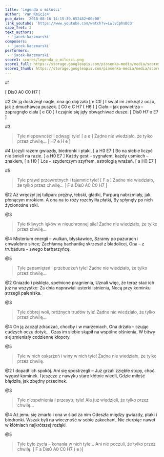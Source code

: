```yaml
---
title: 'Legenda o miłości'
author: 'Pan_Kmicic4'
pub_date: '2018-08-16 14:15:39.652482+00:00'
link_youtube: 'https://www.youtube.com/watch?v=LwlvCphsBCQ'
capo_fret: 2
text_authors:
 - 'jacek-kaczmarski'
composers:
 - 'jacek-kaczmarski'
performers:
 - 'jacek-kaczmarski'
score1: scores/legenda_o_milosci.png
score1_full: https://storage.googleapis.com/piosenka-media/media/scores/legenda_o_milosci.png
score1_thumb: https://storage.googleapis.com/piosenka-media/media/scores/legenda_o_milosci.png.180x0_q85_upscale.png
---
```


#1

[ Dis0 A0 C0 H7 ]

#2
On ją dostrzegł nagle, ona go dojrzała [ e C0 ]
I świat im zniknął z oczu, jak z dmuchawca puszek. [ C0 e C H7 ( H6 ) ]
Ciało – jak powietrza – zapragnęło ciała [ e C0 ]
I czujnie się jęły obwąchiwać dusze. [ Dis0 H7 e E7 ]

#3
>Tyle niepewności i odwagi tyle! [ a e ]
>Żadne nie wiedziało, że tylko przez chwilę… [ H7 e H e ]

#4
Liczyli razem gwiazdy, biedronki i ptaki, [ a H0 E7 ]
Bo na siebie liczyć nie śmieli na razie. [ a H0 E7 ]
Każdy gest – sygnałem, każdy uśmiech – znakiem, [ a H0 ]
Los – szyderczym szyfrem, astrologią wrażeń. [ a H0 E7 ]

#5 
>Tyle prawd przewrotnych i tajemnic tyle! [ F a ]
>Żadne nie wiedziało, że tylko przez chwilę… [ F a Dis0 A0 C0 H7 ]

@2
Aż wręczył jej tulipan: prężny, łebski, gładki,
Purpurą nabrzmiały, jak płonącym mrokiem.
A ona na to róży rozchyliła płatki,
By spłynęły po nich życionośne soki.

@3
>Tyle tkliwych lęków w nieuchronnej sile!
>Żadne nie wiedziało, że tylko przez chwilę…

@4
Misterium energii – wulkan, błyskawice,
Szramy po pazurach i chwalebne sińce;
Zachłanną bachantkę skrzesał z bladolicej,
Ona – z trubadura – swego barbarzyńcę.

@5
>Tyle zapamiętań i przebudzeń tyle!
>Żadne nie wiedziało, że tylko przez chwilę…

@2
Gniazdo i pisklęta, spełnione pragnienia,
Uznali więc, że teraz stać ich już na wszystko:
Za dnia naprawiali usterki istnienia,
Nocą przy kominku strzegli paleniska.

@3
>Tyle dobrej woli, próżnych trudów tyle!
>Żadne nie wiedziało, że tylko przez chwilę…

@4
On ją zaczął zdradzać, choćby i w marzeniach,
Ona drżała – czując cudzych oczu dotyk…
Czas im siebie skąpił na wspólne olśnienia,
W bitwy się zmieniały codzienne kłopoty.

@5
>Tyle w nich oskarżeń i winy w nich tyle!
>Żadne nie wiedziało, że tylko przez chwilę.

@2
I dopadł ich spokój. Ani się spostrzegli –
Już grzali zziębłe stopy, choć wygasł kominek.
I jeszcze z nawyku stare kłótnie wiedli,
Gdzie miłość błądziła, jak zbędny przecinek.

@3
>Tyle niespełnienia i przesytu tyle!
>Ale już wiedzieli, że tylko przez chwilę…

@4
Aż jemu się zmarło i ona w ślad za nim
Odeszła między gwiazdy, ptaki i biedronki.
Wszak byli na wieczność w sobie zakochani,
Nie cierpiąc nawet w kłótniach najkrótszej rozłąki.

@5
>Tyle było życia – konania w nich tyle…
>Ani nie poczuli, że tylko przez chwilę. [ F a Dis0 A0 C0 H7 ( e )]